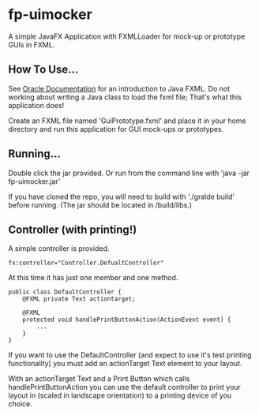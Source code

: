 # fp-uimocker

A simple JavaFX Application with FXMLLoader for mock-up or prototype GUIs in FXML. 

## How To Use...

See [Oracle Documentation]( https://docs.oracle.com/javafx/2/get_started/fxml_tutorial.htm) for an introduction to Java FXML.  Do not working about writing a Java class to load the fxml file; That's what this application does! 

Create an FXML file named 'GuiPrototype.fxml' and place it in your home directory and run this application for GUI mock-ups or prototypes.

## Running...

Double click the jar provided.  Or run from the command line with 'java -jar fp-uimocker.jar'

If you have cloned the repo, you will need to build with './gralde build' before running. (The jar should be located in /build/libs.)

## Controller (with printing!)

A simple controller is provided.

```
fx:controller="Controller.DefualtController"
```
At this time it has just one member and one method.

```
public class DefaultController {
    @FXML private Text actiontarget;

    @FXML
    protected void handlePrintButtonAction(ActionEvent event) {
        ...
    }
}
```

If you want to use the DefaultController (and expect to use it's test printing functionality) you must add an actionTarget Text element to your layout.

With an actionTarget Text and a Print Button which calls handlePrintButtonAction you can use the default controller to print your layout in (scaled in landscape orientation) to a printing device of you choice.
